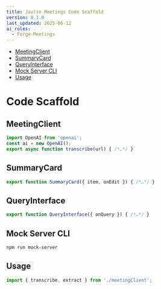 ```yaml
---
title: Javlin Meetings Code Scaffold
version: 0.1.0
last_updated: 2025-06-12
ai_roles:
  - Forge-Meetings
---
```


<!-- TOC -->
- [MeetingClient](#meetingclient)
- [SummaryCard](#summarycard)
- [QueryInterface](#queryinterface)
- [Mock Server CLI](#mock-server-cli)
- [Usage](#usage)
<!-- /TOC -->

# Code Scaffold

## MeetingClient
```js
import OpenAI from 'openai';
const ai = new OpenAI();
export async function transcribe(url) { /*…*/ }
```

## SummaryCard
```jsx
export function SummaryCard({ item, onEdit }) { /*…*/ }
```

## QueryInterface
```jsx
export function QueryInterface({ onQuery }) { /*…*/ }
```

## Mock Server CLI
```bash
npm run mock-server
```

## Usage
```js
import { transcribe, extract } from './meetingClient';
```
